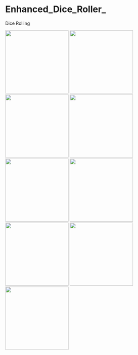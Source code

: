 # Enhanced_Dice_Roller_
Dice Rolling 

<img src="https://github.com/Muse070/Enhanced_Dice_Roller_/assets/31840231/9b4032a1-e3b0-4cd5-8573-d49e36e99afb" width="200" />

<img src="https://github.com/Muse070/Enhanced_Dice_Roller_/assets/31840231/73bf2406-0477-4ea7-8cbc-0be67121f209" width="200" />

<img src="https://github.com/Muse070/Enhanced_Dice_Roller_/assets/31840231/4fcc06ea-f1b0-4cc1-ac99-d5a309463567" width="200" />

<img src="https://github.com/Muse070/Enhanced_Dice_Roller_/assets/31840231/00d2f49d-a78b-494f-a9cf-fbe65ac7e817" width="200" />

<img src="https://github.com/Muse070/Enhanced_Dice_Roller_/assets/31840231/15c8dfbc-bda7-450d-bdd2-1ead3a94c64a" width="200" />

<img src="https://github.com/Muse070/Enhanced_Dice_Roller_/assets/31840231/cb8e3821-4b8d-49f8-a2ca-cf53755fd9fe" width="200" />

<img src="https://github.com/Muse070/Enhanced_Dice_Roller_/assets/31840231/b67782b5-506d-43a6-bb78-be7879b33bdd" width="200" />

<img src="https://github.com/Muse070/Enhanced_Dice_Roller_/assets/31840231/f49b2fa4-b948-4b61-8b39-ac4f08a08e50" width="200" />

<img src="https://github.com/Muse070/Enhanced_Dice_Roller_/assets/31840231/e0badfb8-3a51-4653-b154-91c69f6c431b" width="200" />
